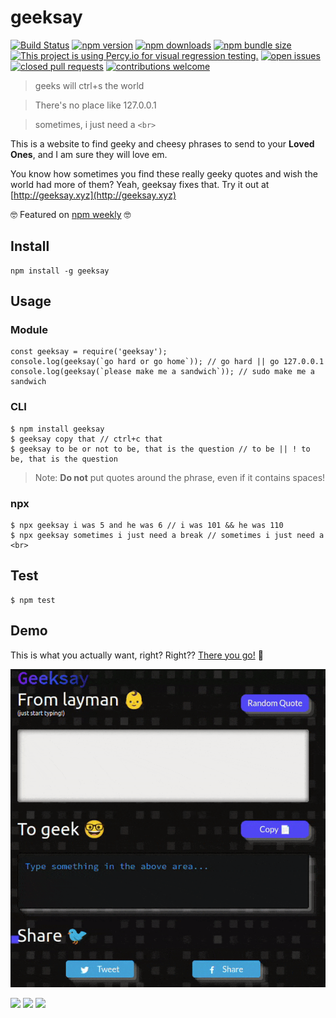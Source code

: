 # geeksay

[![Build Status](https://travis-ci.org/swapagarwal/geeksay.svg?branch=master)](https://travis-ci.org/swapagarwal/geeksay)
[![npm version](https://img.shields.io/npm/v/geeksay)](https://www.npmjs.com/package/geeksay)
[![npm downloads](https://img.shields.io/npm/dm/geeksay)](https://www.npmjs.com/package/geeksay)
[![npm bundle size](https://img.shields.io/bundlephobia/min/geeksay)](https://www.npmjs.com/package/geeksay)
[![This project is using Percy.io for visual regression testing.](https://percy.io/static/images/percy-badge.svg)](https://percy.io/swap/geeksay)
[![open issues](https://img.shields.io/github/issues/swapagarwal/geeksay.svg)](https://github.com/swapagarwal/geeksay/issues?q=is%3Aopen+is%3Aissue)
[![closed pull requests](https://img.shields.io/github/issues-pr-closed/swapagarwal/geeksay.svg)](https://github.com/swapagarwal/geeksay/pulls?q=is%3Apr+is%3Aclosed)
[![contributions welcome](https://img.shields.io/badge/contributions-welcome-brightgreen.svg)](https://github.com/swapagarwal/geeksay/fork)

> geeks will ctrl+s the world

> There's no place like 127.0.0.1

> sometimes, i just need a `<br>`

This is a website to find geeky and cheesy phrases to send to your **Loved Ones**, and I am sure they will love em.


You know how sometimes you find these really geeky quotes and wish the world had more of them? Yeah, geeksay fixes that. Try it out at [http://geeksay.xyz](http://geeksay.xyz)

🤓 Featured on [npm weekly](https://medium.com/npm-inc/npm-weekly-221-npm-6-12-1-is-here-oss-sustainability-open-rfc-calls-more-eb6506c83311) 🤓

## Install

```
npm install -g geeksay
```

## Usage

### Module

```
const geeksay = require('geeksay');
console.log(geeksay(`go hard or go home`)); // go hard || go 127.0.0.1
console.log(geeksay(`please make me a sandwich`)); // sudo make me a sandwich
```

### CLI

```
$ npm install geeksay
$ geeksay copy that // ctrl+c that
$ geeksay to be or not to be, that is the question // to be || ! to be, that is the question
```

> Note: **Do not** put quotes around the phrase, even if it contains spaces!

### npx

```
$ npx geeksay i was 5 and he was 6 // i was 101 && he was 110
$ npx geeksay sometimes i just need a break // sometimes i just need a <br>
```

## Test
```
$ npm test
```

## Demo

This is what you actually want, right? Right?? [There you go!](http://geeksay.xyz) 👏

![](demo.gif)

![](save.jpg)
![](home.jpg)
![](break.jpg)
